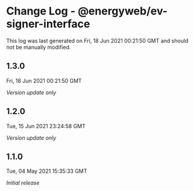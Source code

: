 # Change Log - @energyweb/ev-signer-interface

This log was last generated on Fri, 18 Jun 2021 00:21:50 GMT and should not be manually modified.

## 1.3.0
Fri, 18 Jun 2021 00:21:50 GMT

_Version update only_

## 1.2.0
Tue, 15 Jun 2021 23:24:58 GMT

_Version update only_

## 1.1.0
Tue, 04 May 2021 15:35:33 GMT

_Initial release_

